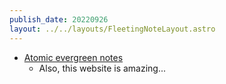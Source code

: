 ```yaml
---
publish_date: 20220926    
layout: ../../layouts/FleetingNoteLayout.astro
---
```

- [Atomic evergreen notes](https://notes.andymatuschak.org/Evergreen_notes?stackedNotes=z2HUE4ABbQjUNjrNemvkTCsLa1LPDRuwh1tXC)
	- Also, this website is amazing...